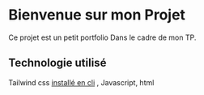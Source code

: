 # Bienvenue sur mon Projet
Ce projet est un petit portfolio Dans le cadre de mon TP.

 

## Technologie utilisé

Tailwind css [installé en cli](https://tailwindcss.com/docs/installation/tailwind-cli) ,
Javascript, 
html
